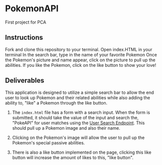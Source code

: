 # PokemonAPI
First project for PCA 

## Instructions
Fork and clone this repository to your terminal.
Open index.HTML in your terminal
In the search bar, type in the name of your favorite Pokemon
Once the Pokemon's picture and name appear, click on the picture to pull up the abilities. 
If you like the Pokemon, click on the like button to show your love!

## Deliverables
This application is designed to utilize a simple search bar to allow the end user to look up Pokemon and their related abilities while also adding the ability to, "like" a Pokemon through the like button.

1. The `index.html` file has a form with a search input. When the form is submitted, it should take the value of the input and search the, "PokeAPI" for user matches using the [User Search Endpoint](#https://pokeapi.co/api/v2/pokemon/${name}). This should pull up a Pokemon image and also their name.

2. Clicking on the Pokemon's image will allow the user to pull up the Pokemon's special passive abilities.

3. There is also a like button implemented on the page, clicking this like button will increase the amount of likes to this, "like button".



